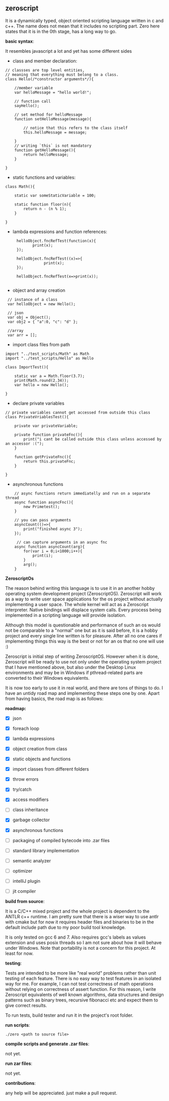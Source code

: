 ## zeroscript

It is a dynamically typed, object oriented scripting language written in c and c++.
The name does not mean that it includes no scripting part. Zero here states that it is in the 0th stage, has a long way to go.


**basic syntax**:

It resembles javascript a lot and yet has some different sides

- class and member declaration:

```
// classses are top level entities,
// meaning that everything must belong to a class.
class Hello(/*constructor arguments*/){

    //member variable
    var helloMessage = "hello world!";

    // function call
    sayHello();

    // set method for helloMessage
    function setHelloMessage(message){

        // notice that this refers to the class itself
        this.helloMessage = message;

    }
    // writing `this` is not mandatory
    function getHelloMessage(){
        return helloMessage;
    }

}
```

- static functions and variables:

```
class Math(){

    static var someStaticVariable = 100;

    static function floor(n){
        return n - (n % 1);
    }

}
```

- lambda expressions and function references:

```
     helloObject.fncRefTest(function(x){
            print(x);
     });

     helloObject.fncRefTest((x)=>{
                 print(x);
     });

     helloObject.fncRefTest(x=>print(x));


```

- object and array creation

```
 // instance of a class
 var helloObject = new Hello();

 // json
 var obj = Object();
 var obj2 = { "a":0, "c": "d" };

 //array
 var arr = [];

```

- import class files from path

```
import "../test_scripts/Math" as Math
import "../test_scripts/Hello" as Hello

class ImportTest(){

    static var a = Math.floor(3.7);
    print(Math.round(2.34));
    var hello = new Hello();

}

```

- declare private variables

```
// private variables cannot get accessed from outside this class
class PrivateVriablesTest(){

    private var privateVariable;

    private function privateFnc(){
        print("i cant be called outside this class unless accessed by an accessor :(");
    }

    function getPrivateFnc(){
        return this.privateFnc;
    }

}
```

- asynchronous functions

```
    // async functions return immediatelly and run on a separate thread
    async function asyncFnc(){
        new Primetest();
    }

    // you can pass arguments
    asyncCount(()=>{
        print("finished async 3");
    });

     // can capture arguments in an async fnc
    async function asyncCount(arg){
        for(var i = 0;i<1000;i++){
            print(i);
        }
        arg();
    }
```


**ZeroscriptOs**

The reason behind writing this language is to use it in an another hobby operating system development project (ZeroscriptOS).
Zeroscript will work as a way to write user space applications for the os project without actually implementing a user space. The whole kernel will act as a Zeroscript interpreter.
Native bindings will displace system calls. Every process being implemented in a scripting language will provide isolation.

Although this model is questionable and performance of such an os would not be comparable to a "normal" one but as it is said before, it is a hobby project and every single line written is for pleasure.
After all no one cares if implementing things this way is the best or not for an os that no one will use :)

Zeroscript is initial step of writing ZeroscriptOS. However when it is done, Zeroscript will be ready to use not only under the operating system project that I have mentioned above, but also under the Desktop Linux environments and may be in Windows if pthread-related parts are converted to their Windows equivalents.

It is now too early to use it in real world, and there are tons of things to do. I have an untidy road map and implementing these steps one by one. Apart from having basics, the road map is as follows:

**roadmap:**

- [X] json

- [X] foreach loop

- [X] lambda expressions

- [X] object creation from class

- [X] static objects and functions

- [X] import classes from different folders

- [X] throw errors

- [X] try/catch

- [X] access modifiers

- [ ] class inheritance

- [X] garbage collector

- [X] asynchronous functions

- [ ] packaging of compiled bytecode into .zar files

- [ ] standard library implementation

- [ ] semantic analyzer

- [ ] optimizer

- [ ] intelliJ plugin

- [ ] jit compiler


**build from source**:

It is a C/C++ mixed project and the whole project is dependent to the ANTLR c++ runtime. I am pretty sure that there is a wiser way to use antlr with cmake but for now it requires header files and binaries to be in the default include path due to my poor build tool knowledge.

It is only tested on gcc 6 and 7. Also requires gcc's labels as values extension and uses posix threads so I am not sure about how it will behave under Windows.
Note that portability is not a concern for this project. At least for now.

**testing**:

Tests are intended to be more like "real world" problems rather than unit testing of each feature. There is no easy way to test features in an isolated way for me.
For example, I can not test correctness of math operations without relying on correctness of assert function.
For this reason, I write Zeroscript equivalents of well known algorithms, data structures and design patterns such as binary trees, recursive fibonacci etc and expect them to give correct results.

To run tests, build tester and run it in the project's root folder.

**run scripts**:

```
./zero <path to source file>
```

**compile scripts and generate .zar files**:

not yet.

**run zar files**:

not yet.

**contributions**:

any help will be appreciated. just make a pull request.

